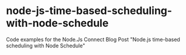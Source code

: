 # node-js-time-based-scheduling-with-node-schedule
Code examples for the Node.Js Connect Blog Post "Node.js time-based scheduling with Node Schedule"
